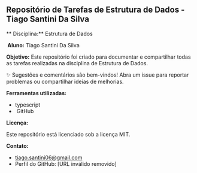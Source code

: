 ##  Repositório de Tarefas de Estrutura de Dados - Tiago Santini Da Silva

** Disciplina:** Estrutura de Dados

**‍ Aluno:** Tiago Santini Da Silva

**Objetivo:** Este repositório foi criado para documentar e compartilhar todas as tarefas realizadas na disciplina de Estrutura de Dados.


✨ Sugestões e comentários são bem-vindos! Abra um issue para reportar problemas ou compartilhar ideias de melhorias.


**Ferramentas utilizadas:**

*  typescript
* ️ GitHub


**Licença:**

Este repositório está licenciado sob a licença MIT.

**Contato:**

*  tiago.santini06@gmail.com
*  Perfil do GitHub: [URL inválido removido]


